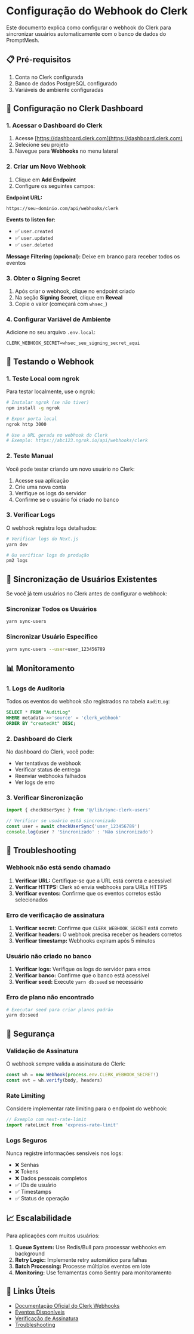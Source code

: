 # Configuração do Webhook do Clerk

Este documento explica como configurar o webhook do Clerk para sincronizar usuários automaticamente com o banco de dados do PromptMesh.

## 📋 Pré-requisitos

1. Conta no Clerk configurada
2. Banco de dados PostgreSQL configurado
3. Variáveis de ambiente configuradas

## 🔧 Configuração no Clerk Dashboard

### 1. Acessar o Dashboard do Clerk

1. Acesse [https://dashboard.clerk.com](https://dashboard.clerk.com)
2. Selecione seu projeto
3. Navegue para **Webhooks** no menu lateral

### 2. Criar um Novo Webhook

1. Clique em **Add Endpoint**
2. Configure os seguintes campos:

**Endpoint URL:**
```
https://seu-dominio.com/api/webhooks/clerk
```

**Events to listen for:**
- ✅ `user.created`
- ✅ `user.updated` 
- ✅ `user.deleted`

**Message Filtering (opcional):**
Deixe em branco para receber todos os eventos

### 3. Obter o Signing Secret

1. Após criar o webhook, clique no endpoint criado
2. Na seção **Signing Secret**, clique em **Reveal**
3. Copie o valor (começará com `whsec_`)

### 4. Configurar Variável de Ambiente

Adicione no seu arquivo `.env.local`:

```env
CLERK_WEBHOOK_SECRET=whsec_seu_signing_secret_aqui
```

## 🧪 Testando o Webhook

### 1. Teste Local com ngrok

Para testar localmente, use o ngrok:

```bash
# Instalar ngrok (se não tiver)
npm install -g ngrok

# Expor porta local
ngrok http 3000

# Use a URL gerada no webhook do Clerk
# Exemplo: https://abc123.ngrok.io/api/webhooks/clerk
```

### 2. Teste Manual

Você pode testar criando um novo usuário no Clerk:

1. Acesse sua aplicação
2. Crie uma nova conta
3. Verifique os logs do servidor
4. Confirme se o usuário foi criado no banco

### 3. Verificar Logs

O webhook registra logs detalhados:

```bash
# Verificar logs do Next.js
yarn dev

# Ou verificar logs de produção
pm2 logs
```

## 🔄 Sincronização de Usuários Existentes

Se você já tem usuários no Clerk antes de configurar o webhook:

### Sincronizar Todos os Usuários

```bash
yarn sync-users
```

### Sincronizar Usuário Específico

```bash
yarn sync-users --user=user_123456789
```

## 📊 Monitoramento

### 1. Logs de Auditoria

Todos os eventos do webhook são registrados na tabela `AuditLog`:

```sql
SELECT * FROM "AuditLog" 
WHERE metadata->>'source' = 'clerk_webhook' 
ORDER BY "createdAt" DESC;
```

### 2. Dashboard do Clerk

No dashboard do Clerk, você pode:
- Ver tentativas de webhook
- Verificar status de entrega
- Reenviar webhooks falhados
- Ver logs de erro

### 3. Verificar Sincronização

```typescript
import { checkUserSync } from '@/lib/sync-clerk-users'

// Verificar se usuário está sincronizado
const user = await checkUserSync('user_123456789')
console.log(user ? 'Sincronizado' : 'Não sincronizado')
```

## 🚨 Troubleshooting

### Webhook não está sendo chamado

1. **Verificar URL:** Certifique-se que a URL está correta e acessível
2. **Verificar HTTPS:** Clerk só envia webhooks para URLs HTTPS
3. **Verificar eventos:** Confirme que os eventos corretos estão selecionados

### Erro de verificação de assinatura

1. **Verificar secret:** Confirme que `CLERK_WEBHOOK_SECRET` está correto
2. **Verificar headers:** O webhook precisa receber os headers corretos
3. **Verificar timestamp:** Webhooks expiram após 5 minutos

### Usuário não criado no banco

1. **Verificar logs:** Verifique os logs do servidor para erros
2. **Verificar banco:** Confirme que o banco está acessível
3. **Verificar seed:** Execute `yarn db:seed` se necessário

### Erro de plano não encontrado

```bash
# Executar seed para criar planos padrão
yarn db:seed
```

## 🔐 Segurança

### Validação de Assinatura

O webhook sempre valida a assinatura do Clerk:

```typescript
const wh = new Webhook(process.env.CLERK_WEBHOOK_SECRET!)
const evt = wh.verify(body, headers)
```

### Rate Limiting

Considere implementar rate limiting para o endpoint do webhook:

```typescript
// Exemplo com next-rate-limit
import rateLimit from 'express-rate-limit'
```

### Logs Seguros

Nunca registre informações sensíveis nos logs:
- ❌ Senhas
- ❌ Tokens
- ❌ Dados pessoais completos
- ✅ IDs de usuário
- ✅ Timestamps
- ✅ Status de operação

## 📈 Escalabilidade

Para aplicações com muitos usuários:

1. **Queue System:** Use Redis/Bull para processar webhooks em background
2. **Retry Logic:** Implemente retry automático para falhas
3. **Batch Processing:** Processe múltiplos eventos em lote
4. **Monitoring:** Use ferramentas como Sentry para monitoramento

## 🔗 Links Úteis

- [Documentação Oficial do Clerk Webhooks](https://clerk.com/docs/integrations/webhooks)
- [Eventos Disponíveis](https://clerk.com/docs/integrations/webhooks/overview#supported-events)
- [Verificação de Assinatura](https://clerk.com/docs/integrations/webhooks/overview#verifying-webhooks)
- [Troubleshooting](https://clerk.com/docs/integrations/webhooks/troubleshooting)